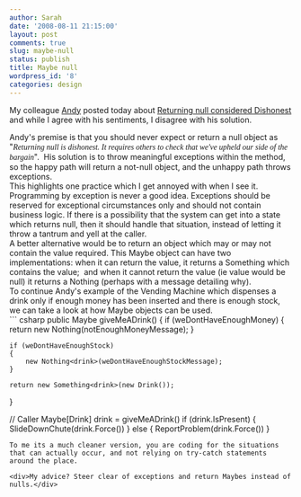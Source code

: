 ```yaml
---
author: Sarah
date: '2008-08-11 21:15:00'
layout: post
comments: true
slug: maybe-null
status: publish
title: Maybe null
wordpress_id: '8'
categories: design
---
```


My colleague <a href="http://andyp-tw.blogspot.com/">Andy</a> posted today about <a href="http://andyp-tw.blogspot.com/2008/08/returning-null-considered-dishonest.html">Returning null considered Dishonest</a> and while I agree with his sentiments, I disagree with his solution.
<div>Andy's premise is that you should never expect or return a null object as "<span style="font-family:'times new roman';"><span style="font-style:italic;">Returning null is dishonest. It requires others to check that we've upheld our side of the bargain</span></span>".  His solution is to throw meaningful exceptions within the method, so the happy path will return a not-null object, and the unhappy path throws exceptions.</div>
<div>This highlights one practice which I get annoyed with when I see it. Programming by exception is never a good idea. Exceptions should be reserved for exceptional circumstances only and should not contain business logic. If there is a possibility that the system can get into a state which returns null, then it should handle that situation, instead of letting it throw a tantrum and yell at the caller. </div>
<div>A better alternative would be to return an object which may or may not contain the value required. This Maybe object can have two implementations: when it can return the value, it returns a Something which contains the value;  and when it cannot return the value (ie value would be null) it returns a Nothing (perhaps with a message detailing why).</div>
<div>To continue Andy's example of the Vending Machine which dispenses a drink only if enough money has been inserted and there is enough stock, we can take a look at how Maybe objects can be used. </div>
``` csharp
public Maybe<drink> giveMeADrink()
{
	if (weDontHaveEnoughMoney)
	{
		return new Nothing<drink>(notEnoughMoneyMessage);
	}

	if (weDontHaveEnoughStock)
	{
		new Nothing<drink>(weDontHaveEnoughStockMessage);
	}

	return new Something<drink>(new Drink());
}

// Caller
Maybe[Drink] drink = giveMeADrink()
if (drink.IsPresent)
{ 
	SlideDownChute(drink.Force())
} else { 
	ReportProblem(drink.Force())
}
```
To me its a much cleaner version, you are coding for the situations that can actually occur, and not relying on try-catch statements around the place. 

<div>My advice? Steer clear of exceptions and return Maybes instead of nulls.</div>